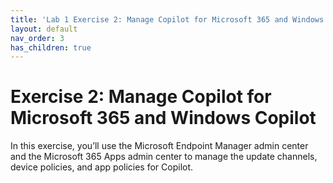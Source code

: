 ```yaml
---
title: 'Lab 1 Exercise 2: Manage Copilot for Microsoft 365 and Windows Copilot'
layout: default
nav_order: 3
has_children: true
---
```


# Exercise 2: Manage Copilot for Microsoft 365 and Windows Copilot 

In this exercise, you’ll use the Microsoft Endpoint Manager admin center and the Microsoft 365 Apps admin center to manage the update channels, device policies, and app policies for Copilot. 
